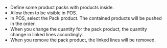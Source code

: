 - Define some product packs with products inside.
- Allow them to be visible in POS.
- In POS, select the Pack product. The contained products will be pushed
  in the order.
- When you change the quantity for the pack product, the quantity change
  in linked lines accordingly.
- When you remove the pack product, the linked lines will be removed.
